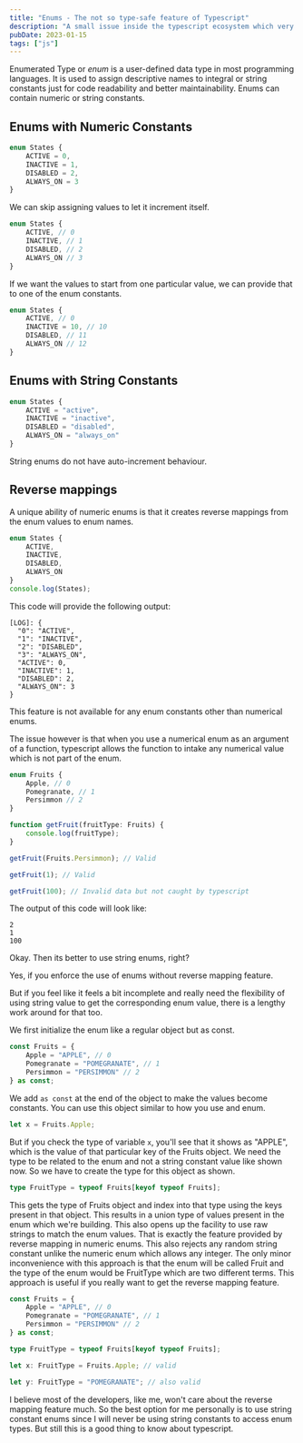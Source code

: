 ```yaml
---
title: "Enums - The not so type-safe feature of Typescript"
description: "A small issue inside the typescript ecosystem which very few people notice."
pubDate: 2023-01-15
tags: ["js"]
---
```

Enumerated Type or *enum* is a user-defined data type in most programming languages.
It is used to assign descriptive names to integral or string constants just for 
code readability and better maintainability. Enums can contain numeric or string constants.

## Enums with Numeric Constants
```typescript
enum States {
    ACTIVE = 0,
    INACTIVE = 1,
    DISABLED = 2,
    ALWAYS_ON = 3
}
```
We can skip assigning values to let it increment itself.
```typescript
enum States {
    ACTIVE, // 0
    INACTIVE, // 1
    DISABLED, // 2
    ALWAYS_ON // 3
}
```
If we want the values to start from one particular value, we can provide that to 
one of the enum constants.
```typescript
enum States {
    ACTIVE, // 0
    INACTIVE = 10, // 10
    DISABLED, // 11
    ALWAYS_ON // 12
}
```

## Enums with String Constants
```typescript
enum States {
    ACTIVE = "active",
    INACTIVE = "inactive",
    DISABLED = "disabled",
    ALWAYS_ON = "always_on"
}
```
String enums do not have auto-increment behaviour.

## Reverse mappings
A unique ability of numeric enums is that it creates reverse mappings from the 
enum values to enum names.
```typescript
enum States {
    ACTIVE,
    INACTIVE,
    DISABLED,
    ALWAYS_ON
}
console.log(States);
```
This code will provide the following output:
```
[LOG]: {
  "0": "ACTIVE",
  "1": "INACTIVE",
  "2": "DISABLED",
  "3": "ALWAYS_ON",
  "ACTIVE": 0,
  "INACTIVE": 1,
  "DISABLED": 2,
  "ALWAYS_ON": 3
}
```
This feature is not available for any enum constants other than numerical enums.

The issue however is that when you use a numerical enum as an argument of a function, 
typescript allows the function to intake any numerical value which is not part of the 
enum.
```typescript
enum Fruits {
    Apple, // 0
    Pomegranate, // 1
    Persimmon // 2
}

function getFruit(fruitType: Fruits) {
    console.log(fruitType);
}

getFruit(Fruits.Persimmon); // Valid

getFruit(1); // Valid

getFruit(100); // Invalid data but not caught by typescript
```
The output of this code will look like:
```
2
1
100
```

Okay. Then its better to use string enums, right?

Yes, if you enforce the use of enums without reverse mapping feature.

But if you feel like it feels a bit incomplete and really need the flexibility 
of using string value to get the corresponding enum value, there is a lengthy 
work around for that too.

We first initialize the enum like a regular object but as const.
```typescript
const Fruits = {
    Apple = "APPLE", // 0
    Pomegranate = "POMEGRANATE", // 1
    Persimmon = "PERSIMMON" // 2
} as const;
```
We add `as const` at the end of the object to make the values become constants.
You can use this object similar to how you use and enum.
```typescript
let x = Fruits.Apple;
```
But if you check the type of variable `x`, you'll see that it shows as "APPLE", 
which is the value of that particular key of the Fruits object. We need the type 
to be related to the enum and not a string constant value like shown now.
So we have to create the type for this object as shown.
```typescript
type FruitType = typeof Fruits[keyof typeof Fruits];
```
This gets the type of Fruits object and index into that type using the keys present 
in that object. This results in a union type of values present in the enum which we're
building. This also opens up the facility to use raw strings to match the enum values.
That is exactly the feature provided by reverse mapping in numeric enums. This also rejects 
any random string constant unlike the numeric enum which allows any integer.
The only minor inconvenience with this approach is that the enum will be called Fruit and
the type of the enum would be FruitType which are two different terms. 
This approach is useful if you really want to get the reverse mapping feature. 
```typescript
const Fruits = {
    Apple = "APPLE", // 0
    Pomegranate = "POMEGRANATE", // 1
    Persimmon = "PERSIMMON" // 2
} as const;

type FruitType = typeof Fruits[keyof typeof Fruits];

let x: FruitType = Fruits.Apple; // valid

let y: FruitType = "POMEGRANATE"; // also valid
```

I believe most of the developers, like me, won't care about the reverse mapping feature much.
So the best option for me personally is to use string constant enums since I will 
never be using string constants to access enum types. But still this is a good thing 
to know about typescript.
